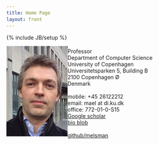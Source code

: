 ```yaml
---
title: Home Page
layout: front
---
```

{% include JB/setup %}

<div class="row-fluid">
  <div class="span5">
     <img alt="Martin Elsman" align="left" src="/images/elsman_small.jpg">
  </div>
  <div class="span7" style="padding:5px;">
     Professor<br />
     Department of Computer Science<br />
     University of Copenhagen<br />
     Universitetsparken 5, Building B<br />
     2100 Copenhagen Ø<br />
     Denmark<br /><br />
     mobile: +45 26122212<br />
     email: mael at di.ku.dk<br />
     office: 772-01-0-S15<br />
     <a href="https://scholar.google.com/citations?user=B_kB3DUAAAAJ&hl=en">Google scholar</a><br />
     <a href="/blob.html">bio blob</a><br /><br />
     <a href="http://github.com/melsman">github/melsman</a><br /><br />
  </div>
</div>
